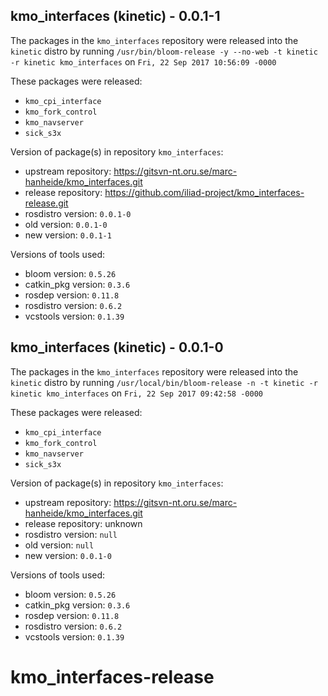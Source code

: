 ## kmo_interfaces (kinetic) - 0.0.1-1

The packages in the `kmo_interfaces` repository were released into the `kinetic` distro by running `/usr/bin/bloom-release -y --no-web -t kinetic -r kinetic kmo_interfaces` on `Fri, 22 Sep 2017 10:56:09 -0000`

These packages were released:
- `kmo_cpi_interface`
- `kmo_fork_control`
- `kmo_navserver`
- `sick_s3x`

Version of package(s) in repository `kmo_interfaces`:

- upstream repository: https://gitsvn-nt.oru.se/marc-hanheide/kmo_interfaces.git
- release repository: https://github.com/iliad-project/kmo_interfaces-release.git
- rosdistro version: `0.0.1-0`
- old version: `0.0.1-0`
- new version: `0.0.1-1`

Versions of tools used:

- bloom version: `0.5.26`
- catkin_pkg version: `0.3.6`
- rosdep version: `0.11.8`
- rosdistro version: `0.6.2`
- vcstools version: `0.1.39`


## kmo_interfaces (kinetic) - 0.0.1-0

The packages in the `kmo_interfaces` repository were released into the `kinetic` distro by running `/usr/local/bin/bloom-release -n -t kinetic -r kinetic kmo_interfaces` on `Fri, 22 Sep 2017 09:42:58 -0000`

These packages were released:
- `kmo_cpi_interface`
- `kmo_fork_control`
- `kmo_navserver`
- `sick_s3x`

Version of package(s) in repository `kmo_interfaces`:

- upstream repository: https://gitsvn-nt.oru.se/marc-hanheide/kmo_interfaces.git
- release repository: unknown
- rosdistro version: `null`
- old version: `null`
- new version: `0.0.1-0`

Versions of tools used:

- bloom version: `0.5.26`
- catkin_pkg version: `0.3.6`
- rosdep version: `0.11.8`
- rosdistro version: `0.6.2`
- vcstools version: `0.1.39`


# kmo_interfaces-release